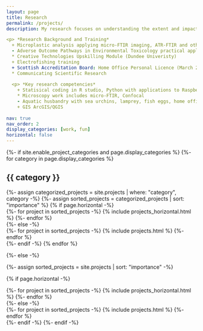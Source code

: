 ```yaml
---
layout: page
title: Research
permalink: /projects/
description: My research focuses on understanding the extent and impacts of microplastic contamination of freshwater biota, in particular documenting the uptake of microplastics from the environment into lamprey larvae, an important and protected fish species. My previous research includes documenting the developmental toxicity of microplastic leachates on Sea Urchin Larvae. My research and laboratory skills lie in spectral analysis of synthetic particles, isolating microplastics from complex organic matrices and animal husbandry. 

<p> *Research Background and Training*
  + Microplastic analysis applying micro-FTIR imaging, ATR-FTIR and other techniques (Aalborg University, Department of Civil Engineering)
  - Adverse Outcome Pathways in Environmental Toxicology practical applications, methods and challenges (Norwegian University of Science and Technology)
  * Creative Technologies Upskilling Module (Dundee Univeristy)
  + Electrofishing training 
  + Scottish Accreditation Board: Home Office Personal Licence (March 2021) in Marine and Freshwater Fish 
  * Communicating Scientific Research 
  
  <p> *Key research competencies*
    + Statisical coding in R studio, Python with applications to Raspberry Pis and Arduino
    * Microscopy work includes micro-FTIR, Confocal
    - Aquatic husbandry with sea urchins, lamprey, fish eggs, home office licence
    + GIS ArcGIS/QGIS
  
nav: true
nav_order: 2
display_categories: [work, fun]
horizontal: false
---
```


<!-- pages/projects.md -->
<div class="projects">
{%- if site.enable_project_categories and page.display_categories %}
  <!-- Display categorized projects -->
  {%- for category in page.display_categories %}
  <h2 class="category">{{ category }}</h2>
  {%- assign categorized_projects = site.projects | where: "category", category -%}
  {%- assign sorted_projects = categorized_projects | sort: "importance" %}
  <!-- Generate cards for each project -->
  {% if page.horizontal -%}
  <div class="container">
    <div class="row row-cols-2">
    {%- for project in sorted_projects -%}
      {% include projects_horizontal.html %}
    {%- endfor %}
    </div>
  </div>
  {%- else -%}
  <div class="grid">
    {%- for project in sorted_projects -%}
      {% include projects.html %}
    {%- endfor %}
  </div>
  {%- endif -%}
  {% endfor %}

{%- else -%}
<!-- Display projects without categories -->
  {%- assign sorted_projects = site.projects | sort: "importance" -%}
  <!-- Generate cards for each project -->
  {% if page.horizontal -%}
  <div class="container">
    <div class="row row-cols-2">
    {%- for project in sorted_projects -%}
      {% include projects_horizontal.html %}
    {%- endfor %}
    </div>
  </div>
  {%- else -%}
  <div class="grid">
    {%- for project in sorted_projects -%}
      {% include projects.html %}
    {%- endfor %}
  </div>
  {%- endif -%}
{%- endif -%}
</div>
